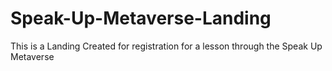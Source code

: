 # Speak-Up-Metaverse-Landing

This is a Landing Created for registration for a lesson through the Speak Up Metaverse
